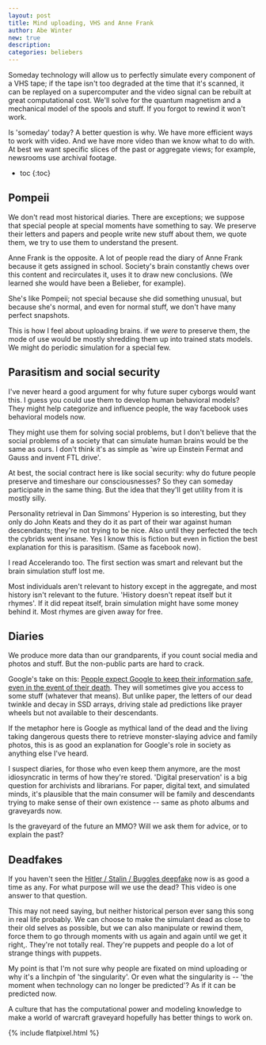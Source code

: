 ```yaml
---
layout: post
title: Mind uploading, VHS and Anne Frank
author: Abe Winter
new: true
description:
categories: beliebers
---
```


Someday technology will allow us to perfectly simulate every component of a VHS tape;
if the tape isn't too degraded at the time that it's scanned, it can be replayed on a supercomputer and the video signal can be rebuilt at great computational cost.
We'll solve for the quantum magnetism and a mechanical model of the spools and stuff.
If you forgot to rewind it won't work.

Is 'someday' today?
A better question is why.
We have more efficient ways to work with video.
And we have more video than we know what to do with.
At best we want specific slices of the past or aggregate views;
for example, newsrooms use archival footage.

* toc
{:toc}

## Pompeii

We don't read most historical diaries.
There are exceptions; we suppose that special people at special moments have something to say.
We preserve their letters and papers and people write new stuff about them, we quote them, we try to use them to understand the present.

Anne Frank is the opposite.
A lot of people read the diary of Anne Frank because it gets assigned in school.
Society's brain constantly chews over this content and recirculates it, uses it to draw new conclusions.
(We learned she would have been a Belieber, for example).

She's like Pompeii; not special because she did something unusual, but because she's normal, and even for normal stuff, we don't have many perfect snapshots.

This is how I feel about uploading brains.
if we *were* to preserve them, the mode of use would be mostly shredding them up into trained stats models.
We might do periodic simulation for a special few.

## Parasitism and social security

I've never heard a good argument for why future super cyborgs would want this.
I guess you could use them to develop human behavioral models?
They might help categorize and influence people, the way facebook uses behavioral models now.

They might use them for solving social problems, but I don't believe that the social problems of a society that can simulate human brains would be the same as ours.
I don't think it's as simple as 'wire up Einstein Fermat and Gauss and invent FTL drive'.

At best, the social contract here is like social security:
why do future people preserve and timeshare our consciousnesses? So they can someday participate in the same thing.
But the idea that they'll get utility from it is mostly silly.

Personality retrieval in Dan Simmons' Hyperion is so interesting,
but they only do John Keats and they do it as part of their war against human descendants; they're not trying to be nice.
Also until they perfected the tech the cybrids went insane.
Yes I know this is fiction but even in fiction the best explanation for this is parasitism.
(Same as facebook now).

I read Accelerando too.
The first section was smart and relevant but the brain simulation stuff lost me.

Most individuals aren't relevant to history except in the aggregate,
and most history isn't relevant to the future.
'History doesn't repeat itself but it rhymes'.
If it did repeat itself, brain simulation might have some money behind it.
Most rhymes are given away for free.

## Diaries

We produce more data than our grandparents, if you count social media and photos and stuff.
But the non-public parts are hard to crack.

Google's take on this:
[People expect Google to keep their information safe, even in the event of their death](https://support.google.com/accounts/troubleshooter/6357590?hl=en).
They will sometimes give you access to some stuff (whatever that means).
But unlike paper, the letters of our dead twinkle and decay in SSD arrays, driving stale ad predictions like prayer wheels but not available to their descendants.

If the metaphor here is Google as mythical land of the dead and the living taking dangerous quests there to retrieve monster-slaying advice and family photos,
this is as good an explanation for Google's role in society as anything else I've heard.

I suspect diaries, for those who even keep them anymore, are the most idiosyncratic in terms of how they're stored.
'Digital preservation' is a big question for archivists and librarians.
For paper, digital text, and simulated minds, it's plausible that the main consumer will be family and descendants trying to make sense of their own existence -- same as photo albums and graveyards now.

Is the graveyard of the future an MMO?
Will we ask them for advice, or to explain the past?

## Deadfakes

If you haven't seen the [Hitler / Stalin / Buggles deepfake](youtube.com/watch?v=-DysigzGQvUl) now is as good a time as any.
For what purpose will we use the dead?
This video is one answer to that question.

This may not need saying, but neither historical person ever sang this song in real life probably.
We can choose to make the simulant dead as close to their old selves as possible, but we can also manipulate or rewind them, force them to go through moments with us again and again until we get it right,.
They're not totally real.
They're puppets and people do a lot of strange things with puppets.

My point is that I'm not sure why people are fixated on mind uploading or why it's a linchpin of 'the singularity'.
Or even what the singularity is -- 'the moment when technology can no longer be predicted'?
As if it can be predicted now.

A culture that has the computational power and modeling knowledge to make a world of warcraft graveyard hopefully has better things to work on.

{% include flatpixel.html %}
